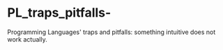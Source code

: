 # PL_traps_pitfalls-
Programming Languages' traps and pitfalls: something intuitive does not work actually.
